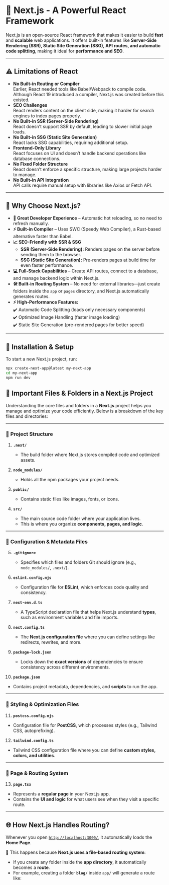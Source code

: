 # 🚀 Next.js - A Powerful React Framework  

Next.js is an open-source React framework that makes it easier to build **fast** and **scalable** web applications. It offers built-in features like **Server-Side Rendering (SSR), Static Site Generation (SSG), API routes, and automatic code splitting**, making it ideal for **performance and SEO**.  

---

## ⚠️ Limitations of React  

- **No Built-in Routing or Compiler**  
  Earlier, React needed tools like Babel/Webpack to compile code. Although React 19 introduced a compiler, Next.js was created before this existed.  
- **SEO Challenges**  
  React renders content on the client side, making it harder for search engines to index pages properly.  
- **No Built-in SSR (Server-Side Rendering)**  
  React doesn’t support SSR by default, leading to slower initial page loads.  
- **No Built-in SSG (Static Site Generation)**  
  React lacks SSG capabilities, requiring additional setup.  
- **Frontend-Only Library**  
  React focuses on UI and doesn’t handle backend operations like database connections.  
- **No Fixed Folder Structure**  
  React doesn’t enforce a specific structure, making large projects harder to manage.  
- **No Built-in API Integration**  
  API calls require manual setup with libraries like Axios or Fetch API.  

---

## 🌟 Why Choose Next.js?  

- **🚀 Great Developer Experience** – Automatic hot reloading, so no need to refresh manually.  
- **⚡ Built-in Compiler** – Uses SWC (Speedy Web Compiler), a Rust-based alternative faster than Babel.  
- **📈 SEO-Friendly with SSR & SSG**  
  - **SSR (Server-Side Rendering):** Renders pages on the server before sending them to the browser.  
  - **SSG (Static Site Generation):** Pre-renders pages at build time for even faster performance.  
- **💻 Full-Stack Capabilities** – Create API routes, connect to a database, and manage backend logic within Next.js.  
- **🛠️ Built-in Routing System** – No need for external libraries—just create folders inside the `app` or `pages` directory, and Next.js automatically generates routes.  
- **⚡ High-Performance Features:**  
  ✔️ Automatic Code Splitting (loads only necessary components)  
  ✔️ Optimized Image Handling (faster image loading)  
  ✔️ Static Site Generation (pre-rendered pages for better speed)  

---

## 📖 Installation & Setup  

To start a new Next.js project, run:  

```sh
npx create-next-app@latest my-next-app
cd my-next-app
npm run dev

```

## 📂 Important Files & Folders in a Next.js Project  

Understanding the core files and folders in a **Next.js** project helps you manage and optimize your code efficiently. Below is a breakdown of the key files and directories:  

---

### 📁 **Project Structure**  

1. **`.next/`**  
   - The build folder where Next.js stores compiled code and optimized assets.  
   
2. **`node_modules/`**  
   - Holds all the npm packages your project needs.  

3. **`public/`**  
   - Contains static files like images, fonts, or icons.  

4. **`src/`**  
   - The main source code folder where your application lives.  
   - This is where you organize **components, pages, and logic**.  

---

### 📝 **Configuration & Metadata Files**  

5. **`.gitignore`**  
   - Specifies which files and folders Git should ignore (e.g., `node_modules/`, `.next/`).  

6. **`eslint.config.mjs`**  
   - Configuration file for **ESLint**, which enforces code quality and consistency.  

7. **`next-env.d.ts`**  
   - A TypeScript declaration file that helps Next.js understand **types**, such as environment variables and file imports.  

8. **`next.config.ts`**  
   - The **Next.js configuration file** where you can define settings like redirects, rewrites, and more.  

9. **`package-lock.json`**  
   - Locks down the **exact versions** of dependencies to ensure consistency across different environments.  

10. **`package.json`**  
   - Contains project metadata, dependencies, and **scripts** to run the app.  

---

### 🎨 **Styling & Optimization Files**  

11. **`postcss.config.mjs`**  
   - Configuration file for **PostCSS**, which processes styles (e.g., Tailwind CSS, autoprefixing).  

12. **`tailwind.config.ts`**  
   - Tailwind CSS configuration file where you can define **custom styles, colors, and utilities**.  

---

### 📄 **Page & Routing System**  

13. **`page.tsx`**  
   - Represents a **regular page** in your Next.js app.  
   - Contains the **UI and logic** for what users see when they visit a specific route.  

---

## 🌐 **How Next.js Handles Routing?**  

Whenever you open [`http://localhost:3000/`](http://localhost:3000/), it automatically loads the **Home Page**.  

🔹 This happens because **Next.js uses a file-based routing system**:  
- If you create any folder inside the **app directory**, it automatically becomes a **route**.  
- For example, creating a folder **`blog/`** inside `app/` will generate a route like:  
